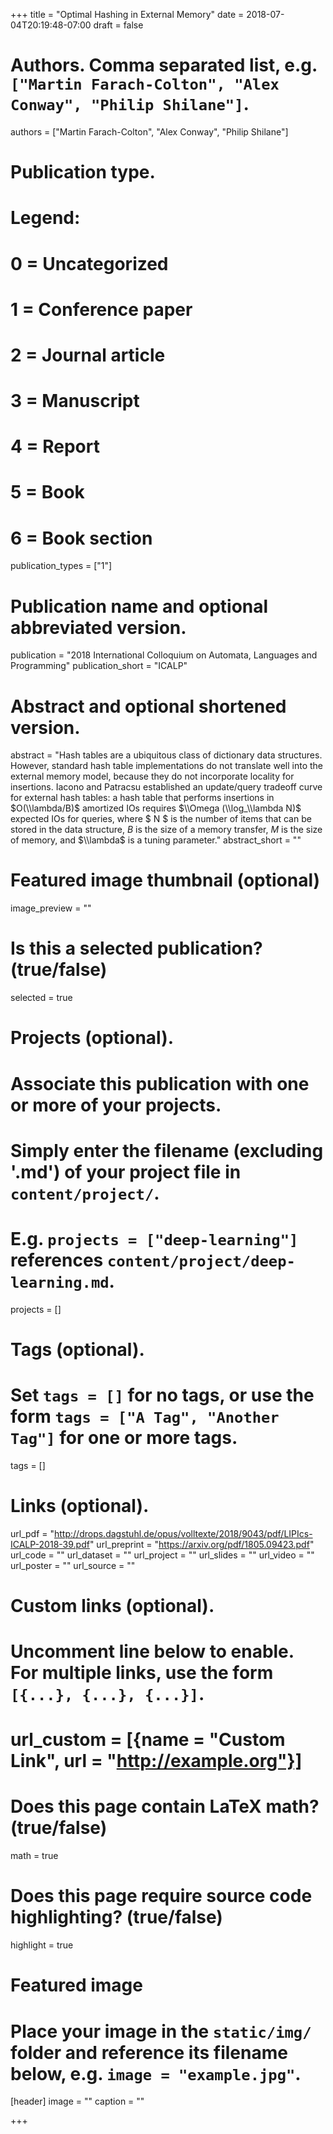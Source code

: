 +++
title = "Optimal Hashing in External Memory"
date = 2018-07-04T20:19:48-07:00
draft = false

# Authors. Comma separated list, e.g. `["Martin Farach-Colton", "Alex Conway", "Philip Shilane"]`.
authors = ["Martin Farach-Colton", "Alex Conway", "Philip Shilane"]

# Publication type.
# Legend:
# 0 = Uncategorized
# 1 = Conference paper
# 2 = Journal article
# 3 = Manuscript
# 4 = Report
# 5 = Book
# 6 = Book section
publication_types = ["1"]

# Publication name and optional abbreviated version.
publication = "2018 International Colloquium on Automata, Languages and Programming"
publication_short = "ICALP"

# Abstract and optional shortened version.
abstract = "Hash tables are a ubiquitous class of dictionary data structures. However, standard hash table implementations do not translate well into the external memory model, because they do not incorporate locality for insertions. Iacono and Patracsu established an update/query tradeoff curve for external hash tables: a hash table that performs insertions in $O(\\lambda/B)$ amortized IOs requires $\\Omega (\\log_\\lambda N)$ expected IOs for queries, where $ N $ is the number of items that can be stored in the data structure, $B$ is the size of a memory transfer, $M$ is the size of memory, and $\\lambda$ is a tuning parameter."
abstract_short = ""

# Featured image thumbnail (optional)
image_preview = ""

# Is this a selected publication? (true/false)
selected = true 

# Projects (optional).
#   Associate this publication with one or more of your projects.
#   Simply enter the filename (excluding '.md') of your project file in `content/project/`.
#   E.g. `projects = ["deep-learning"]` references `content/project/deep-learning.md`.
projects = []

# Tags (optional).
#   Set `tags = []` for no tags, or use the form `tags = ["A Tag", "Another Tag"]` for one or more tags.
tags = []

# Links (optional).
url_pdf = "http://drops.dagstuhl.de/opus/volltexte/2018/9043/pdf/LIPIcs-ICALP-2018-39.pdf"
url_preprint = "https://arxiv.org/pdf/1805.09423.pdf"
url_code = ""
url_dataset = ""
url_project = ""
url_slides = ""
url_video = ""
url_poster = ""
url_source = ""

# Custom links (optional).
#   Uncomment line below to enable. For multiple links, use the form `[{...}, {...}, {...}]`.
# url_custom = [{name = "Custom Link", url = "http://example.org"}]

# Does this page contain LaTeX math? (true/false)
math = true

# Does this page require source code highlighting? (true/false)
highlight = true

# Featured image
# Place your image in the `static/img/` folder and reference its filename below, e.g. `image = "example.jpg"`.
[header]
image = ""
caption = ""

+++
